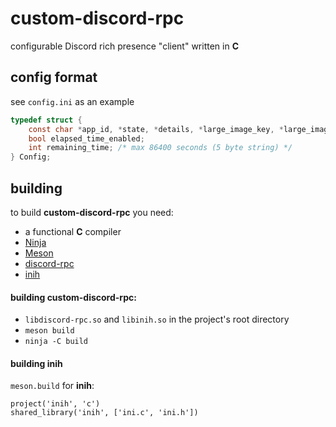 # custom-discord-rpc
configurable Discord rich presence "client" written in **C**

## config format
see `config.ini` as an example  
```c
typedef struct {
	const char *app_id, *state, *details, *large_image_key, *large_image_text, *small_image_key, *small_image_text; /* check rich presence docs */
	bool elapsed_time_enabled;
	int remaining_time; /* max 86400 seconds (5 byte string) */
} Config;
```

## building
to build **custom-discord-rpc** you need:  
- a functional **C** compiler
- [Ninja](https://ninja-build.org/)
- [Meson](https://mesonbuild.com/Getting-meson.html)
- [discord-rpc](https://github.com/discordapp/discord-rpc)
- [inih](https://github.com/benhoyt/inih)

#### building **custom-discord-rpc**:  
- `libdiscord-rpc.so` and `libinih.so` in the project's root directory
- `meson build`
- `ninja -C build`
  
#### building **inih**
`meson.build` for **inih**: 
```
project('inih', 'c')
shared_library('inih', ['ini.c', 'ini.h'])
```

